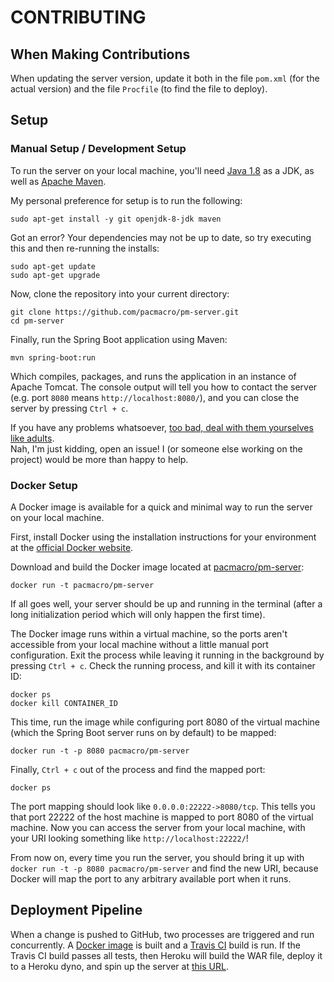 # CONTRIBUTING

## When Making Contributions

When updating the server version, update it both in the file `pom.xml` (for the actual version)  and the file `Procfile` (to find the file to deploy).

## Setup

### Manual Setup / Development Setup

To run the server on your local machine, you'll need [Java 1.8](http://www.oracle.com/technetwork/java/javase/downloads/jdk8-downloads-2133151.html) as a JDK, as well as [Apache Maven](https://maven.apache.org/install.html).

My personal preference for setup is to run the following:

```
sudo apt-get install -y git openjdk-8-jdk maven
```

Got an error? Your dependencies may not be up to date, so try executing this and then re-running the installs:

```
sudo apt-get update
sudo apt-get upgrade
```

Now, clone the repository into your current directory:

```
git clone https://github.com/pacmacro/pm-server.git
cd pm-server
```

Finally, run the Spring Boot application using Maven:

```
mvn spring-boot:run
```

Which compiles, packages, and runs the application in an instance of Apache Tomcat. The console output will tell you how to contact the server (e.g. port `8080` means `http://localhost:8080/`), and you can close the server by pressing `Ctrl + c`.

If you have any problems whatsoever, [too bad, deal with them yourselves like adults](https://www.youtube.com/watch?v=YUrpjEuBUtk).  
Nah, I'm just kidding, open an issue! I (or someone else working on the project) would be more than happy to help.

### Docker Setup

A Docker image is available for a quick and minimal way to run the server on your local machine.

First, install Docker using the installation instructions for your environment at the [official Docker website](https://www.docker.com/).

Download and build the Docker image located at [pacmacro/pm-server](https://hub.docker.com/r/pacmacro/pm-server/):

```
docker run -t pacmacro/pm-server
```

If all goes well, your server should be up and running in the terminal (after a long initialization period which will only happen the first time).

The Docker image runs within a virtual machine, so the ports aren't accessible from your local machine without a little manual port configuration. Exit the process while leaving it running in the background by pressing `Ctrl + c`. Check the running process, and kill it with its container ID:

```
docker ps
docker kill CONTAINER_ID
```

This time, run the image while configuring port 8080 of the virtual machine (which the Spring Boot server runs on by default) to be mapped:

```
docker run -t -p 8080 pacmacro/pm-server
```

Finally, `Ctrl + c` out of the process and find the mapped port:

```
docker ps
```

The port mapping should look like `0.0.0.0:22222->8080/tcp`. This tells you that port 22222 of the host machine is mapped to port 8080 of the virtual machine. Now you can access the server from your local machine, with your URI looking something like `http://localhost:22222/`!

From now on, every time you run the server, you should bring it up with `docker run -t -p 8080 pacmacro/pm-server` and find the new URI, because Docker will map the port to any arbitrary available port when it runs.

## Deployment Pipeline

When a change is pushed to GitHub, two processes are triggered and run concurrently. A [Docker image](https://hub.docker.com/r/pacmacro/pm-server) is built and a [Travis CI](travis-ci.org/pacmacro/pm-server) build is run. If the Travis CI build passes all tests, then Heroku will build the WAR file, deploy it to a Heroku dyno, and spin up the server at [this URL](http://pacmacro.herokuapp.com/).
